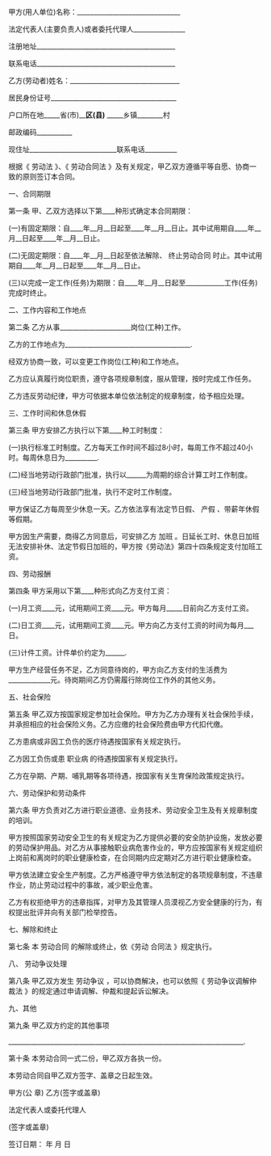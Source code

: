 
 


甲方(用人单位)名称：________________________________


法定代表人(主要负责人)或者委托代理人________________


注册地址___________________________________________


联系电话___________________________________________


乙方(劳动者)姓名：__________________________________


居民身份证号_______________________________________


户口所在地_____省(市)____区(县)__ _____乡镇________村


邮政编码___________


现住址___________________________联系电话__________


根据《
劳动法
》、《
劳动合同法
》及有关规定，甲乙双方遵循平等自愿、协商一致的原则签订本合同。


一、合同期限


第一条 甲、乙双方选择以下第____种形式确定本合同期限：


(一)有固定期限：自____年__月__日起至____年__月__日止。其中试用期自____年__月__日起至____年__月__日止。


(二)无固定期限：自____年__月__日起至依法解除、
终止劳动合同
时止。其中试用期自____年__月__日起至____年__月__日止。


(三)以完成一定工作(任务)为期限：自____年__月__日起至____________工作(任务)完成时终止。


二、工作内容和工作地点


第二条 乙方从事______________________岗位(工种)工作。


乙方的工作地点为_______________________________________.


经双方协商一致，可以变更工作岗位(工种)和工作地点。


乙方应认真履行岗位职责，遵守各项规章制度，服从管理，按时完成工作任务。


乙方违反劳动纪律，甲方可依据本单位依法制定的规章制度，给予相应处理。


三、工作时间和休息休假


第三条 甲方安排乙方执行以下第____种工时制度：


(一)执行标准工时制度。乙方每天工作时间不超过8小时，每周工作不超过40小时。每周休息日为__________.


(二)经当地劳动行政部门批准，执行以______为周期的综合计算工时工作制度。


(三)经当地劳动行政部门批准，执行不定时工作制度。


甲方保证乙方每周至少休息一天。乙方依法享有法定节日假、
产假
、带薪年休假等假期。


甲方因生产需要，商得乙方同意后，可安排乙方
加班
。日延长工时、休息日加班无法安排补休、法定节假日加班的，甲方按《劳动法》第四十四条规定支付加班工资。


四、劳动报酬


第四条 甲方采用以下第____种形式向乙方支付工资：


(一)月工资____元，试用期间工资____元。甲方每月_____日前向乙方支付工资。


(二)日工资____元，试用期间工资____元。甲方向乙方支付工资的时间为每月___日。


(三)计件工资。计件单价约定为______.


甲方生产经营任务不足，乙方同意待岗的，甲方向乙方支付的生活费为_____________元。待岗期间乙方仍需履行除岗位工作外的其他义务。


五、社会保险


第五条 甲乙双方按国家规定参加社会保险。甲方为乙方办理有关社会保险手续，并承担相应的社会保险义务。乙方应缴的社会保险费由甲方代扣代缴。


乙方患病或非因工负伤的医疗待遇按国家有关规定执行。


乙方因工负伤或患
职业病
的待遇按国家有关规定执行。


乙方在孕期、产期、哺乳期等各项待遇，按国家有关生育保险政策规定执行。


六、劳动保护和劳动条件


第六条 甲方负责对乙方进行职业道德、业务技术、劳动安全卫生及有关规章制度的培训。


甲方按照国家劳动安全卫生的有关规定为乙方提供必要的安全防护设施，发放必要的劳动保护用品。对乙方从事接触职业病危害作业的，甲方应按国家有关规定组织上岗前和离岗时的职业健康检查，在合同期内应定期对乙方进行职业健康检查。


甲方依法建立安全生产制度。乙方严格遵守甲方依法制定的各项规章制度，不违章作业，防止劳动过程中的事故，减少职业危害。


乙方有权拒绝甲方的违章指挥，对甲方及其管理人员漠视乙方安全健康的行为，有权提出批评并向有关部门检举控告。


七、解除和终止


第七条 本
劳动合同
的解除或终止，依《劳动
合同法
》规定执行。


八、
劳动争议处理



第八条 甲乙双方发生
劳动争议
，可以协商解决，也可以依照《
劳动争议调解仲裁法
》的规定通过申请调解、仲裁和提起诉讼解决。


九、其他


第九条 甲乙双方约定的其他事项


_________________________________________________________________________.


第十条 本劳动合同一式二份，甲乙双方各执一份。


本劳动合同自甲乙双方签字、盖章之日起生效。


甲方(公 章) 乙方(签字或盖章)


法定代表人或委托代理人


(签字或盖章)


签订日期： 年 月 日
 


 

 
 
 
 
 
  


  
 

  


  


  
 
 
 
 

